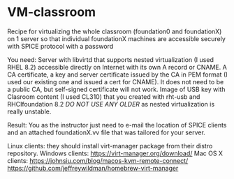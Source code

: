 # VM-classroom
Recipe for virtualizing the whole classroom (foundation0 and foundationX) on 1 server
so that individual foundationX machines are accessible securely with SPICE protocol with a password

You need:
Server with libvirtd that supports nested virtualization (I used RHEL 8.2) accessible directly on Internet with its own A record or CNAME.
A CA certificate, a key and server certificate issued by the CA in PEM format (I used our existing one and issued a cert for CNAME). It does not need to be a public CA, but self-signed certificate will not work.
Image of USB key with Clasroom content (I used CL310) that you created with rht-usb and RHCIfoundation 8.2 *DO NOT USE ANY OLDER* as nested virtualization is really unstable.

Result:
You as the instructor just need to e-mail the location of SPICE clients and an attached foundationX.vv file that was tailored
for your server.

Linux clients: they should install virt-manager package from their distro repository.
Windows clients:  https://virt-manager.org/download/
Mac OS X clients: https://johnsiu.com/blog/macos-kvm-remote-connect/
                  https://github.com/jeffreywildman/homebrew-virt-manager


 
